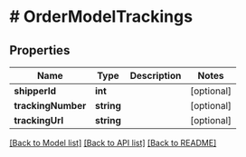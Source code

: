 # # OrderModelTrackings

## Properties

Name | Type | Description | Notes
------------ | ------------- | ------------- | -------------
**shipperId** | **int** |  | [optional]
**trackingNumber** | **string** |  | [optional]
**trackingUrl** | **string** |  | [optional]

[[Back to Model list]](../../README.md#models) [[Back to API list]](../../README.md#endpoints) [[Back to README]](../../README.md)

